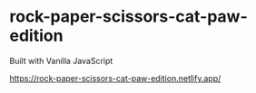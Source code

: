 # rock-paper-scissors-cat-paw-edition
Built with Vanilla JavaScript

https://rock-paper-scissors-cat-paw-edition.netlify.app/
